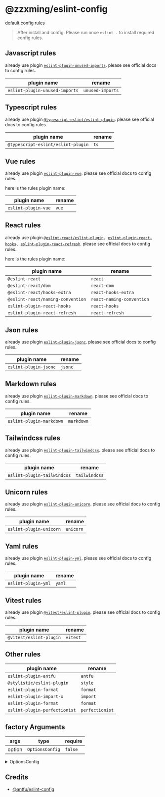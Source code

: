 # @zzxming/eslint-config

[default config rules](https://zzxming.github.io/eslint-config/configs)

> After install and config. Please run once `eslint .` to install required config rules.

## Javascript rules

already use plugin [`eslint-plugin-unused-imports`](https://www.npmjs.com/package/eslint-plugin-unused-imports). please see official docs to config rules.

| plugin name                    | rename           |
| ------------------------------ | ---------------- |
| `eslint-plugin-unused-imports` | `unused-imports` |

## Typescript rules

already use plugin [`@typescript-eslint/eslint-plugin`](https://typescript-eslint.io/). please see official docs to config rules.

| plugin name                        | rename |
| ---------------------------------- | ------ |
| `@typescript-eslint/eslint-plugin` | `ts`   |

## Vue rules

already use plugin [`eslint-plugin-vue`](https://eslint.vuejs.org/). please see official docs to config rules.

here is the rules plugin name:

| plugin name         | rename |
| ------------------- | ------ |
| `eslint-plugin-vue` | `vue`  |

## React rules

already use plugin [`@eslint-react/eslint-plugin`](https://eslint-react.xyz/)、[`eslint-plugin-react-hooks`](https://www.npmjs.com/package/eslint-plugin-react-hooks)、[`eslint-plugin-react-refresh`](https://www.npmjs.com/package/eslint-plugin-react-refresh). please see official docs to config rules.

here is the rules plugin name:

| plugin name                       | rename                    |
| --------------------------------- | ------------------------- |
| `@eslint-react`                   | `react`                   |
| `@eslint-react/dom`               | `react-dom`               |
| `@eslint-react/hooks-extra`       | `react-hooks-extra`       |
| `@eslint-react/naming-convention` | `react-naming-convention` |
| `eslint-plugin-react-hooks`       | `react-hooks`             |
| `eslint-plugin-react-refresh`     | `react-refresh`           |

## Json rules

already use plugin [`eslint-plugin-jsonc`](https://www.npmjs.com/package/eslint-plugin-jsonc). please see official docs to config rules.

| plugin name           | rename  |
| --------------------- | ------- |
| `eslint-plugin-jsonc` | `jsonc` |

## Markdown rules

already use plugin [`eslint-plugin-markdown`](https://www.npmjs.com/package/eslint-plugin-markdown). please see official docs to config rules.

| plugin name              | rename     |
| ------------------------ | ---------- |
| `eslint-plugin-markdown` | `markdown` |

## Tailwindcss rules

already use plugin [`eslint-plugin-tailwindcss`](https://www.npmjs.com/package/eslint-plugin-tailwindcss). please see official docs to config rules.

| plugin name                 | rename        |
| --------------------------- | ------------- |
| `eslint-plugin-tailwindcss` | `tailwindcss` |

## Unicorn rules

already use plugin [`eslint-plugin-unicorn`](https://www.npmjs.com/package/eslint-plugin-unicorn). please see official docs to config rules.

| plugin name             | rename    |
| ----------------------- | --------- |
| `eslint-plugin-unicorn` | `unicorn` |

## Yaml rules

already use plugin [`eslint-plugin-yml`](https://www.npmjs.com/package/eslint-plugin-yml). please see official docs to config rules.

| plugin name         | rename |
| ------------------- | ------ |
| `eslint-plugin-yml` | `yaml` |

## Vitest rules

already use plugin [`@vitest/eslint-plugin`](https://github.com/vitest-dev/eslint-plugin-vitest). please see official docs to config rules.

| plugin name             | rename   |
| ----------------------- | -------- |
| `@vitest/eslint-plugin` | `vitest` |

## Other rules

| plugin name                   | rename          |
| ----------------------------- | --------------- |
| `eslint-plugin-antfu`         | `antfu`         |
| `@stylistic/eslint-plugin`    | `style`         |
| `eslint-plugin-format`        | `format`        |
| `eslint-plugin-import-x`      | `import`        |
| `eslint-plugin-format`        | `format`        |
| `eslint-plugin-perfectionist` | `perfectionist` |

## factory Arguments

| args   | type            | require |
| ------ | --------------- | ------- |
| option | `OptionsConfig` | `false` |

<details>
  <summary>OptionsConfig</summary>

```ts
export interface StylisticConfigOptions {
  indent?: number | 'tab';
  jsx?: boolean;
  quotes?: 'double' | 'single';
  semi?: boolean;
}
export interface FilesOverrides {
  files?: string[];
}
export interface StylisticOverrides {
  stylistic?: StylisticConfigOptions;
}
export interface OptionsOverrides {
  overrides?: Linter.Config;
}
export interface StylisticOptions extends StylisticConfigOptions, OptionsOverrides {}
export type JavascriptOptions = OptionsOverrides;
export interface TypescriptOptions extends OptionsOverrides {
  parserOptions?: ESLint.Environment['parserOptions'];
}
export interface VueOptions extends OptionsOverrides, FilesOverrides, StylisticOverrides {
  vueVersion?: 2 | 3;
  typescript?: boolean;
}
export interface JsoncOptions extends OptionsOverrides, FilesOverrides, StylisticOverrides {}
export interface MarkdownOptions extends OptionsOverrides, FilesOverrides {
  componentExts?: string[];
}
export interface FormmatterOptions extends StylisticOverrides {
  css?: boolean;
  html?: boolean;
  markdown?: boolean;
  xml?: boolean;
  prettierOptions?: Record<string, any>;
}
export interface YamlOptions extends OptionsOverrides, FilesOverrides, StylisticOverrides {}
export type UnicornOptions = OptionsOverrides;
export type TailwindcssOptions = OptionsOverrides;
export interface ReactOptions extends OptionsOverrides {
  files?: string[];
}
export interface VitestOptions extends OptionsOverrides {
  files?: string[];
};

export interface OptionsConfig {
  stylistic?: boolean | StylisticOptions;
  javascript?: boolean | JavascriptOptions;
  gitignore?: boolean;
  jsx?: boolean;
  typescript?: boolean | TypescriptOptions;
  vue?: boolean | VueOptions;
  tailwindcss?: boolean | TailwindcssOptions;
  jsonc?: boolean | JsoncOptions;
  markdown?: boolean | JsoncOptions;
  formatters?: boolean | FormmatterOptions;
  yaml?: boolean | YamlOptions;
  unicorn?: UnicornOptions;
  react?: boolean | ReactOptions;
  vitest?: boolean | VitestOptions;
  overrides?: Linter.Config[];
}
```

</details>

## Credits

- [@antfu/eslint-config](https://github.com/antfu/eslint-config)
